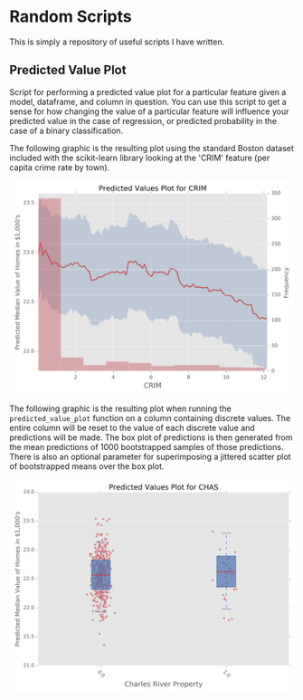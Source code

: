 # Random Scripts
This is simply a repository of useful scripts I have written.


## Predicted Value Plot
Script for performing a predicted value plot for a particular feature given a model, dataframe, and column in question.  You can use this script to get a sense for how changing the value of a particular feature will influence your predicted value in the case of regression, or predicted probability in the case of a binary classification.

The following graphic is the resulting plot using the standard Boston dataset included with the scikit-learn library looking at the 'CRIM' feature (per capita crime rate by town).

![Predicted Values Plot of Column CRIM Using a Random Forest Model](./imgs/regression_predicted_value_plot.png)

The following graphic is the resulting plot when running the `predicted_value_plot` function on a column containing discrete values.  The entire column will be reset to the value of each discrete value and predictions will be made.  The box plot of predictions is then generated from the mean predictions of 1000 bootstrapped samples of those predictions.  There is also an optional parameter for superimposing a jittered scatter plot of bootstrapped means over the box plot.

![Predicted Values Plot of Discrete Column CHAS Using a Random Forest Model](./imgs/regression_discrete_predicted_value_plot.png)
